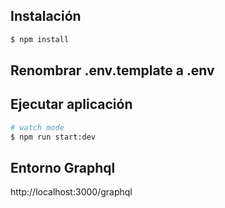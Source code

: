 ## Instalación

```bash
$ npm install
```

## Renombrar .env.template a .env

## Ejecutar aplicación

```bash
# watch mode
$ npm run start:dev
```

## Entorno Graphql
http://localhost:3000/graphql